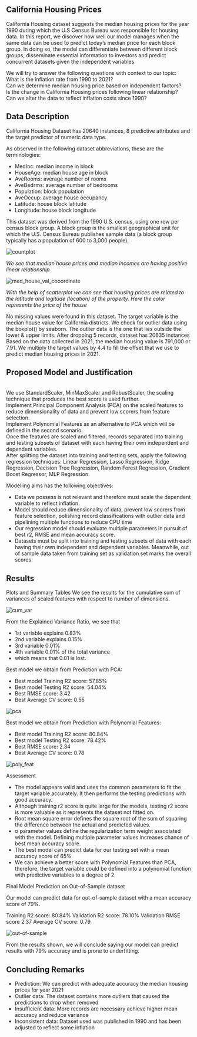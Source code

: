 ## California Housing Prices

California Housing dataset suggests the median housing prices for the year 1990 during which the U.S Census Bureau was responsible for housing data. In this report, we discover how well our model manages when the same data can be used to predict today’s median price for each block group. In doing so, the model can differentiate between different block groups, disseminate essential information to investors and predict concurrent datasets given the independent variables.

We will try to answer the following questions with context to our topic:
<br />What is the inflation rate from 1990 to 2021?
<br />Can we determine median housing price based on independent factors?
<br />Is the change in California Housing prices following linear relationship?
<br />Can we alter the data to reflect inflation costs since 1990?
<br />

## Data Description

California Housing Dataset has 20640 instances, 8 predictive attributes and the target predictor of numeric data type.

As observed in the following dataset abbreviations, these are the terminologies:
<ul>
<li>MedInc: median income in block</li>
<li>HouseAge: median house age in block</li>
<li>AveRooms: average number of rooms</li>
<li>AveBedrms: average number of bedrooms</li>
<li>Population: block population</li>
<li>AveOccup: average house occupancy</li>
<li>Latitude: house block latitude</li>
<li>Longitude: house block longitude</li>
</ul>

This dataset was derived from the 1990 U.S. census, using one row per census
block group. A block group is the smallest geographical unit for which the U.S.
Census Bureau publishes sample data (a block group typically has a population
of 600 to 3,000 people).

![countplot](https://user-images.githubusercontent.com/30309234/185981849-16e32db6-eaca-4414-9c3d-1530bf604a32.png)

<i size=4>We see that median house prices and  median incomes are having positive linear relationship</i>

![med_house_val_cooordinate](https://user-images.githubusercontent.com/30309234/185982814-550ad1cb-5a4d-4278-a598-f5101bfe62da.png)

<i size=4>With the help of scatterplot we can see that housing prices are related to the latitude and logitude (location) of the property. Here the color represents the price of the house</i>


No missing values were found in this dataset. The target variable is the median house value for California districts.
We check for outlier data using the boxplot() by seaborn. The outlier data is the one that lies outside the lower & upper limits.
After dropping 5 records, dataset has 20635 instances
Based on the data collected in 2021, the median housing value is 791,000 or 7.91. We multiply the target values by 4.4 to fill the offset that we use to predict median housing prices in 2021.

## Proposed Model and Justification

<br />	We use StandardScaler, MinMaxScaler and RobustScaler, the scaling technique that produces the best score is used further.
<br />	Implement Principal Component Analysis (PCA) on the scaled features to reduce dimensionality of data and prevent low scorers from feature selection. 
<br />	Implement Polynomial Features as an alternative to PCA which will be defined in the second scenario.
<br />	Once the features are scaled and filtered, records separated into training and testing subsets of dataset with each having their own independent and dependent  variables.
<br /> After splitting the dataset into training and testing sets, apply the following regression techniques: Linear Regression, Lasso Regression, Ridge Regression, Decision Tree Regression, Random Forest Regression, Gradient Boost Regressor, MLP Regression.

Modelling aims has the following objectives:
<ul>
<li>Data we possess is not relevant and therefore must scale the dependent variable to reflect inflation.</li>
<li>Model should reduce dimensionality of data, prevent low scorers from feature selection, polishing record classifications with outlier data and pipelining multiple functions to reduce CPU time</li>
<li>Our regression model should evaluate multiple parameters in pursuit of best r2, RMSE and mean accuracy score.</li>
<li>Datasets must be split into training and testing subsets of data with each having their own independent and dependent variables. Meanwhile, out of sample data taken from training set as validation set marks the overall scores.</li>
</ul>


## Results

Plots and Summary Tables
We see the results for the cumulative sum of variances of scaled features with respect to number of dimensions.

![cum_var](https://user-images.githubusercontent.com/30309234/185987896-e6207200-2cae-41a5-90f0-9c8fc1a82d9d.png)

From the Explained Variance Ratio, we see that 
<ul>
<li>1st variable explains 0.83%</li>
<li>2nd variable explains 0.15%</li>
<li>3rd variable 0.01%</li>
<li>4th variable 0.01% of the total variance</li>
<li>which means that 0.01 is lost.</li>
</ul>

Best model we obtain from Prediction with PCA:
<ul>
<li>Best model Training R2 score: 57.85%</li>
<li>Best model Testing R2 score: 54.04%</li>
<li>Best RMSE score: 3.42</li>
<li>Best Average CV score: 0.55</li>
</ul>

![pca](https://user-images.githubusercontent.com/30309234/185988071-6cb3f62f-e56c-4846-b1cc-bbe1a012dfaa.png)

Best model we obtain from Prediction with Polynomial Features:
<ul>
<li>Best model Training R2 score: 80.84%</li>
<li>Best model Testing R2 score: 78.42%</li>
<li>Best RMSE score: 2.34</li>
<li>Best Average CV score: 0.78</li>
</ul>
 
![poly_feat](https://user-images.githubusercontent.com/30309234/185988050-b49e5e8f-9791-432c-bcc4-6725bf2cd9d5.png)

Assessment

-	The model appears valid and uses the common parameters to fit the target variable accurately. It then performs the testing predictions with good accuracy.
-	Although training r2 score is quite large for the models, testing r2 score is more valuable as it represents the dataset not fitted on.
-	Root mean square error defines the square root of the sum of squaring the difference between the actual and predicted values.
-	α parameter values define the regularization term weight associated with the model. Defining multiple parameter values increases chance of best mean accuracy score.
-	The best model can predict data for our testing set with a mean accuracy score of 65%
-	We can achieve a better score with Polynomial Features than PCA, therefore, the target variable could be defined into a polynomial function with predictive variables to a degree of 2.

Final Model Prediction on Out-of-Sample dataset

Our model can predict data for out-of-sample dataset with a mean accuracy score of 79%.

Training R2 score: 80.84%
Validation R2 score: 78.10%
Validation RMSE score 2.37
Average CV score: 0.79

![out-of-sample](https://user-images.githubusercontent.com/30309234/185988106-2c864dcd-5d1a-4d2a-9486-3c9e3b4f8adc.png)

From the results shown, we will conclude saying our model can predict results with 79% accuracy and is prone to underfitting. 
 
## Concluding Remarks

-	Prediction: We can predict with adequate accuracy the median housing prices for year 2021
-	Outlier data: The dataset contains more outliers that caused the predictions to drop when removed
-	Insufficient data: More records are necessary achieve higher mean accuracy and reduce variance
-	Inconsistent data: Dataset used was published in 1990 and has been adjusted to reflect some inflation
